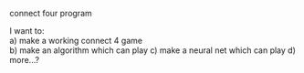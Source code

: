 connect four program

I want to: \
a) make a working connect 4 game \
b) make an algorithm which can play
c) make a neural net which can play
d) more...?

